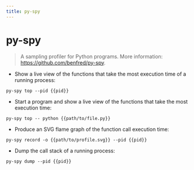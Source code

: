 ```yaml
---
title: py-spy
---
```

# py-spy

> A sampling profiler for Python programs.
> More information: <https://github.com/benfred/py-spy>.

- Show a live view of the functions that take the most execution time of a running process:

`py-spy top --pid {{pid}}`

- Start a program and show a live view of the functions that take the most execution time:

`py-spy top -- python {{path/to/file.py}}`

- Produce an SVG flame graph of the function call execution time:

`py-spy record -o {{path/to/profile.svg}} --pid {{pid}}`

- Dump the call stack of a running process:

`py-spy dump --pid {{pid}}`
